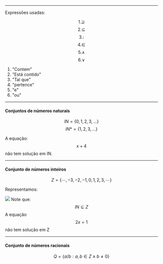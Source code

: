 ____
Expressões usadas:

$$
1.\supseteq
$$
$$2.\subseteq$$
$$3.:$$
$$4.\in$$
$$5.\land$$
$$6.\lor$$
1. "Contem"
2. "Está contido"
3. "Tal que"
4. "pertence"
5. "e"
6. "ou"

___
#### Conjuntos de números naturais

$$IN = \lbrace 0,1,2,3,...\rbrace $$
$$IN* = \lbrace1,2,3,...\rbrace$$

A equação: $$x+4$$não tem solução em IN.
____

#### Conjunto de números inteiros

$$Z = \lbrace \cdots , -3 , -2 , -1 , 0 , 1 , 2 , 3 , \cdots \rbrace$$

Representamos:

![](Pasted%20image%2020250228211858.png)
Note que: 
$$IN \subseteq Z$$
A equação 
$$2x = 1$$
não tem solução em Z
____
#### Conjunto de números racionais

$$Q = \lbrace a/b: a,b\in Z\land b\ne0 \rbrace$$
